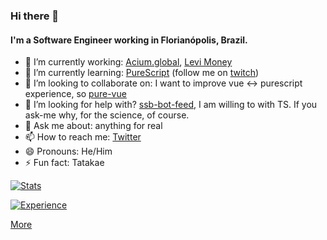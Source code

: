 ### Hi there 👋

<!--
**klarkc/klarkc** is a ✨ _special_ ✨ repository because its `README.md` (this file) appears on your GitHub profile.

Here are some ideas to get you started:

- 🔭 I’m currently working on ...
- 🌱 I’m currently learning ...
- 👯 I’m looking to collaborate on ...
- 🤔 I’m looking for help with ...
- 💬 Ask me about ...
- 📫 How to reach me: ...
- 😄 Pronouns: ...
- ⚡ Fun fact: ...
-->

#### I'm a Software Engineer working in Florianópolis, Brazil.

- 🔭 I’m currently working: [Acium.global](http://acium.global/), [Levi Money](http://levi.money)
- 🌱 I’m currently learning: [PureScript](https://www.purescript.org/) (follow me on [twitch](https://twitch.tv/klarkc))
- 👯 I’m looking to collaborate on: I want to improve vue <-> purescript experience, so [pure-vue](https://github.com/klarkc/pure-vue)
- 🤔 I’m looking for help with? [ssb-bot-feed](https://github.com/klarkc/ssb-bot-feed/pull/18), I am willing to with TS. If you ask-me why, for the science, of course.
- 💬 Ask me about: anything for real
- 📫 How to reach me: [Twitter](https://twitter.com/klarkc)
- 😄 Pronouns: He/Him
- ⚡ Fun fact: Tatakae

[![Stats](https://cr-skills-chart-widget.azurewebsites.net/api/api?username=klarkc&skills=CSS,HTML,JSON,JavaScript,PHP,Shell,Vue&show-other-skills=true&bg=transparent&style=--branding-text-color%3A%20rgba(80%2C%20176%2C%20186%2C%201)%3B)](https://profile.codersrank.io/user/klarkc/)

[![Experience](https://cr-ss-service.azurewebsites.net/api/ScreenShot?widget=work-experience&username=klarkc)](https://profile.codersrank.io/user/klarkc/info)

[More](https://profile.codersrank.io/user/klarkc/info)
